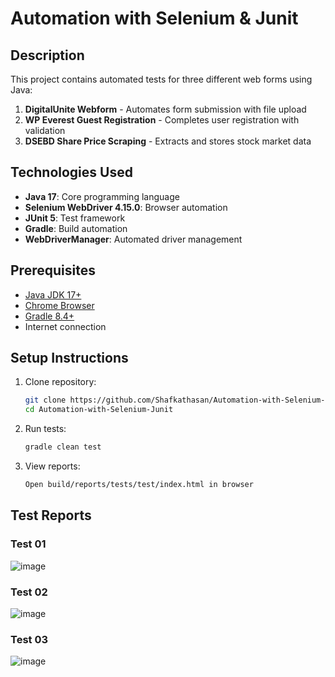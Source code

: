 # Automation with Selenium & Junit

## Description
This project contains automated tests for three different web forms using Java:
1. **DigitalUnite Webform** - Automates form submission with file upload
2. **WP Everest Guest Registration** - Completes user registration with validation
3. **DSEBD Share Price Scraping** - Extracts and stores stock market data

## Technologies Used
- **Java 17**: Core programming language
- **Selenium WebDriver 4.15.0**: Browser automation
- **JUnit 5**: Test framework
- **Gradle**: Build automation
- **WebDriverManager**: Automated driver management

## Prerequisites
- [Java JDK 17+](https://adoptium.net/)
- [Chrome Browser](https://www.google.com/chrome/)
- [Gradle 8.4+](https://gradle.org/install/)
- Internet connection

## Setup Instructions
1. Clone repository:
   ```bash
   git clone https://github.com/Shafkathasan/Automation-with-Selenium-Junit.git
   cd Automation-with-Selenium-Junit
2. Run tests:
    ```bash
    gradle clean test
3. View reports:
    ```bash
    Open build/reports/tests/test/index.html in browser

## Test Reports
### Test 01
![image](https://github.com/user-attachments/assets/c70d3523-9475-4038-94b8-d8b933f192a9)

### Test 02
![image](https://github.com/user-attachments/assets/0dfc5af9-0e5d-471e-8749-cafad4d4aeb7)

### Test 03
![image](https://github.com/user-attachments/assets/9e9f52ef-c9fc-4605-b033-08cdd331dbf1)

